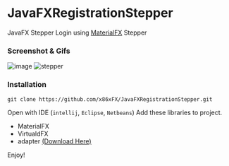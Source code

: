 # JavaFXRegistrationStepper
 JavaFX Stepper Login using [MaterialFX](https://github.com/palexdev/MaterialFX/) Stepper
 
 ### Screenshot & Gifs
 
![image](https://user-images.githubusercontent.com/101990722/173664354-54ddebae-0795-492b-840b-f27290949f56.png)
![stepper](https://user-images.githubusercontent.com/101990722/173665095-2e376c44-f892-4ef6-879d-30ada2afd848.gif)


### Installation

```
git clone https://github.com/x86xFX/JavaFXRegistrationStepper.git
``` 

Open with IDE (`intellij`, `Eclipse`, `Netbeans`)
Add these libraries to project.
 - MaterialFX
 - VirtualdFX
 - adapter        [(Download Here)](https://jar-download.com/artifact-search/materialfx)

Enjoy!
